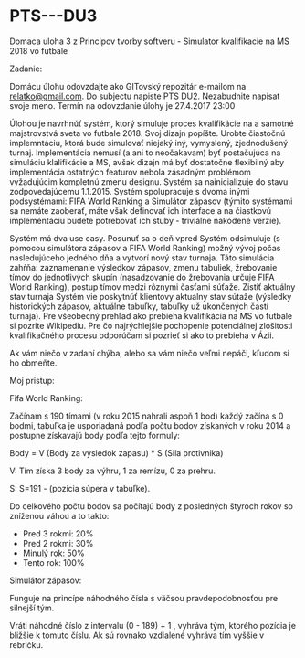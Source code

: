 # PTS---DU3
Domaca uloha 3 z Principov tvorby softveru - Simulator kvalifikacie na MS 2018 vo futbale

Zadanie:

Domácu úlohu odovzdajte ako GITovský repozitár e-mailom na relatko@gmail.com. Do subjectu napiste PTS DU2. Nezabudnite napisat svoje meno. Termín na odovzdanie úlohy je 27.4.2017 23:00

Úlohou je navrhnúť systém, ktorý simuluje proces kvalifikácie na a samotné majstrovstvá sveta vo futbale 2018. Svoj dizajn popíšte. Urobte čiastočnú implemntáciu, ktorá bude simulovať niejaký iný, vymyslený, zjednodušený turnaj. Implementácia nemusí (a ani to neočakavam) byť postačujúca na simuláciu klalifikácie a MS, avšak dizajn má byť dostatočne flexibilný aby implementácia ostatných featurov nebola zásadným problémom vyžadujúcim kompletnú zmenu designu. 
Systém sa nainicializuje do stavu zodpovedajúcemu 1.1.2015. Systém spolupracuje s dvoma inými podsystémami: FIFA World Ranking a Simulátor zápasov (týmito systémami sa nemáte zaoberať, máte však definovať ich interface a na čiastkovú impleméntáciu budete potrebovať ich stuby - triviálne nakódené verzie). 

Systém má dva use casy.
Posunuť sa o deň vpred
Systém odsimuluje (s pomocou simulátora zápasov a FIFA World Ranking) možný vývoj počas nasledujúceho jedného dňa a vytvorí nový stav turnaja. Táto simulácia zahŕňa: zaznamenanie výsledkov zápasov, zmenu tabuliek, žrebovanie tímov do jednotlivých skupín (nasadzovanie do žrebovania určuje FIFA World Ranking), postup tímov medzi rôznymi časťami súťaže.
Zistiť aktuálny stav turnaja
Systém vie poskytnúť klientovy aktualny stav sútaže (výsledky historických zápasov, aktuálne tabuľky, tabuľky už ukončených častí turnaja).
Pre všeobecný prehľad ako prebieha kvalifikácia na MS vo futbale si pozrite Wikipediu. Pre čo najrýchlejšie pochopenie potenciálnej zlošitosti kvalifikačného procesu odporúčam si pozrieť si ako to prebieha v Ázii. 

Ak vám niečo v zadaní chýba, alebo sa vám niečo veľmi nepáči, kľudom si ho obmeňte.

Moj pristup:

Fifa World Ranking:

Začínam s 190 tímami (v roku 2015 nahrali aspoň 1 bod) každý začína s 0 bodmi, tabuľka je usporiadaná podľa počtu bodov získaných v roku 2014 a postupne získavajú body podľa tejto formuly:
 
Body = V (Body za vysledok zapasu) * S (Sila protivnika)

V: Tím získa 3 body za výhru, 1 za remízu, 0 za prehru.

S: S=191 - (pozícia súpera v tabuľke).

Do celkového počtu bodov sa počítajú body z posledných štyroch rokov so zníženou váhou a to takto:
* Pred 3 rokmi: 20%
* Pred 2 rokmi: 30%
* Minulý rok: 50%
* Tento rok: 100%

Simulátor zápasov:

Funguje na princípe náhodného čísla s väčsou pravdepodobnosťou pre silnejší tým.

Vráti náhodné číslo z intervalu (0 - 189) + 1 , vyhráva tým, ktorého pozícia je bližšie k tomuto číslu. Ak sú rovnako vzdialené vyhráva tím vyššie v rebríčku.
